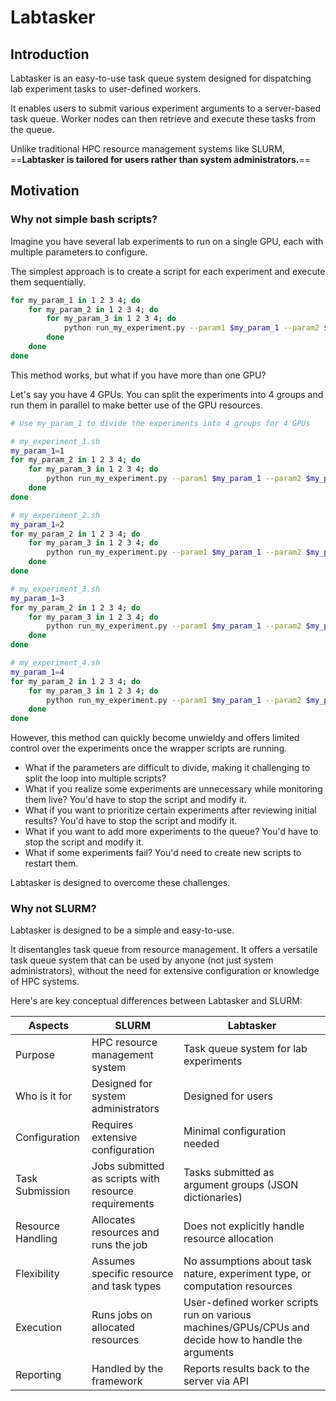 # Labtasker

## Introduction

Labtasker is an easy-to-use task queue system designed for dispatching lab experiment tasks to user-defined workers.

It enables users to submit various experiment arguments to a server-based task queue. Worker nodes can then retrieve and execute these tasks from the queue.

Unlike traditional HPC resource management systems like SLURM, ==**Labtasker is tailored for users rather than system administrators.**==

## Motivation

### Why not simple bash scripts?

Imagine you have several lab experiments to run on a single GPU, each with multiple parameters to configure.

The simplest approach is to create a script for each experiment and execute them sequentially.

```bash
for my_param_1 in 1 2 3 4; do
    for my_param_2 in 1 2 3 4; do
        for my_param_3 in 1 2 3 4; do
            python run_my_experiment.py --param1 $my_param_1 --param2 $my_param_2 --param3 $my_param_3
        done
    done
done
```

This method works, but what if you have more than one GPU?

Let's say you have 4 GPUs. You can split the experiments into 4 groups and run them in parallel to make better use of the GPU resources.

```bash
# Use my_param_1 to divide the experiments into 4 groups for 4 GPUs

# my_experiment_1.sh
my_param_1=1
for my_param_2 in 1 2 3 4; do
    for my_param_3 in 1 2 3 4; do
        python run_my_experiment.py --param1 $my_param_1 --param2 $my_param_2 --param3 $my_param_3
    done
done

# my_experiment_2.sh
my_param_1=2
for my_param_2 in 1 2 3 4; do
    for my_param_3 in 1 2 3 4; do
        python run_my_experiment.py --param1 $my_param_1 --param2 $my_param_2 --param3 $my_param_3
    done
done

# my_experiment_3.sh
my_param_1=3
for my_param_2 in 1 2 3 4; do
    for my_param_3 in 1 2 3 4; do
        python run_my_experiment.py --param1 $my_param_1 --param2 $my_param_2 --param3 $my_param_3
    done
done

# my_experiment_4.sh
my_param_1=4
for my_param_2 in 1 2 3 4; do
    for my_param_3 in 1 2 3 4; do
        python run_my_experiment.py --param1 $my_param_1 --param2 $my_param_2 --param3 $my_param_3
    done
done
```

However, this method can quickly become unwieldy and offers limited control over the experiments once the wrapper scripts are running.

- What if the parameters are difficult to divide, making it challenging to split the loop into multiple scripts?
- What if you realize some experiments are unnecessary while monitoring them live? You'd have to stop the script and modify it.
- What if you want to prioritize certain experiments after reviewing initial results? You'd have to stop the script and modify it.
- What if you want to add more experiments to the queue? You'd have to stop the script and modify it.
- What if some experiments fail? You'd need to create new scripts to restart them.

Labtasker is designed to overcome these challenges.

### Why not SLURM?

Labtasker is designed to be a simple and easy-to-use.

It disentangles task queue from resource management.
It offers a versatile task queue system that can be used by anyone (not just system administrators), without the need for extensive configuration or knowledge of HPC systems.

Here's are key conceptual differences between Labtasker and SLURM:

| Aspects          | SLURM                                                                 | Labtasker                                                                                      |
|------------------|------------------------------------------------------------------------|------------------------------------------------------------------------------------------------|
| Purpose          | HPC resource management system                                         | Task queue system for lab experiments                                                          |
| Who is it for    | Designed for system administrators                                     | Designed for users                                                                             |
| Configuration    | Requires extensive configuration                                       | Minimal configuration needed                                                                   |
| Task Submission  | Jobs submitted as scripts with resource requirements                   | Tasks submitted as argument groups (JSON dictionaries)                                         |
| Resource Handling| Allocates resources and runs the job                                   | Does not explicitly handle resource allocation                                                 |
| Flexibility      | Assumes specific resource and task types                               | No assumptions about task nature, experiment type, or computation resources                    |
| Execution        | Runs jobs on allocated resources                                       | User-defined worker scripts run on various machines/GPUs/CPUs and decide how to handle the arguments        |
| Reporting        | Handled by the framework                                               | Reports results back to the server via API                                                     |
